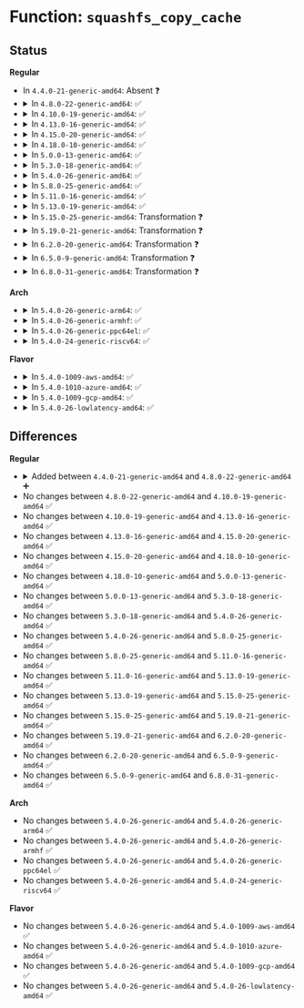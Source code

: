 # Function: <code>squashfs_copy_cache</code>

## Status
<b>Regular</b>
<ul>
<li>
In <code>4.4.0-21-generic-amd64</code>: Absent ❓
</li>
<li>
<details>
<summary>In <code>4.8.0-22-generic-amd64</code>: ✅</summary>

```c
void squashfs_copy_cache(struct page * page, struct squashfs_cache_entry * buffer, int bytes, int offset)
```

```json
{
  "name": "squashfs_copy_cache",
  "collision_type": "Unique Global",
  "inline_type": "No",
  "funcs": [
    {
      "addr": 18446744071582131056,
      "name": "squashfs_copy_cache",
      "external": true,
      "loc": "fs/squashfs/file.c:374",
      "file": "fs/squashfs/file.c",
      "inline": "seen, unknown",
      "caller_inline": [],
      "caller_func": [
        "fs/squashfs/file.c:squashfs_readpage",
        "fs/squashfs/file.c:squashfs_readpage"
      ]
    }
  ],
  "symbols": [
    {
      "addr": 18446744071582131056,
      "name": "squashfs_copy_cache",
      "section": ".text",
      "bind": "STB_GLOBAL",
      "size": 704
    }
  ]
}
```
</details>
</li>
<li>
<details>
<summary>In <code>4.10.0-19-generic-amd64</code>: ✅</summary>

```c
void squashfs_copy_cache(struct page * page, struct squashfs_cache_entry * buffer, int bytes, int offset)
```

```json
{
  "name": "squashfs_copy_cache",
  "collision_type": "Unique Global",
  "inline_type": "No",
  "funcs": [
    {
      "addr": 18446744071582220800,
      "name": "squashfs_copy_cache",
      "external": true,
      "loc": "fs/squashfs/file.c:374",
      "file": "fs/squashfs/file.c",
      "inline": "seen, unknown",
      "caller_inline": [],
      "caller_func": [
        "fs/squashfs/file.c:squashfs_readpage",
        "fs/squashfs/file.c:squashfs_readpage"
      ]
    }
  ],
  "symbols": [
    {
      "addr": 18446744071582220800,
      "name": "squashfs_copy_cache",
      "section": ".text",
      "bind": "STB_GLOBAL",
      "size": 694
    }
  ]
}
```
</details>
</li>
<li>
<details>
<summary>In <code>4.13.0-16-generic-amd64</code>: ✅</summary>

```c
void squashfs_copy_cache(struct page * page, struct squashfs_cache_entry * buffer, int bytes, int offset)
```

```json
{
  "name": "squashfs_copy_cache",
  "collision_type": "Unique Global",
  "inline_type": "No",
  "funcs": [
    {
      "addr": 18446744071582306064,
      "name": "squashfs_copy_cache",
      "external": true,
      "loc": "fs/squashfs/file.c:374",
      "file": "fs/squashfs/file.c",
      "inline": "seen, unknown",
      "caller_inline": [],
      "caller_func": [
        "fs/squashfs/file.c:squashfs_readpage",
        "fs/squashfs/file.c:squashfs_readpage"
      ]
    }
  ],
  "symbols": [
    {
      "addr": 18446744071582306064,
      "name": "squashfs_copy_cache",
      "section": ".text",
      "bind": "STB_GLOBAL",
      "size": 587
    }
  ]
}
```
</details>
</li>
<li>
<details>
<summary>In <code>4.15.0-20-generic-amd64</code>: ✅</summary>

```c
void squashfs_copy_cache(struct page * page, struct squashfs_cache_entry * buffer, int bytes, int offset)
```

```json
{
  "name": "squashfs_copy_cache",
  "collision_type": "Unique Global",
  "inline_type": "No",
  "funcs": [
    {
      "addr": 18446744071582455184,
      "name": "squashfs_copy_cache",
      "external": true,
      "loc": "fs/squashfs/file.c:374",
      "file": "fs/squashfs/file.c",
      "inline": "seen, unknown",
      "caller_inline": [],
      "caller_func": [
        "fs/squashfs/file.c:squashfs_readpage",
        "fs/squashfs/file.c:squashfs_readpage"
      ]
    }
  ],
  "symbols": [
    {
      "addr": 18446744071582455184,
      "name": "squashfs_copy_cache",
      "section": ".text",
      "bind": "STB_GLOBAL",
      "size": 638
    }
  ]
}
```
</details>
</li>
<li>
<details>
<summary>In <code>4.18.0-10-generic-amd64</code>: ✅</summary>

```c
void squashfs_copy_cache(struct page * page, struct squashfs_cache_entry * buffer, int bytes, int offset)
```

```json
{
  "name": "squashfs_copy_cache",
  "collision_type": "Unique Global",
  "inline_type": "No",
  "funcs": [
    {
      "addr": 18446744071582645984,
      "name": "squashfs_copy_cache",
      "external": true,
      "loc": "fs/squashfs/file.c:395",
      "file": "fs/squashfs/file.c",
      "inline": "seen, unknown",
      "caller_inline": [],
      "caller_func": [
        "fs/squashfs/file.c:squashfs_readpage",
        "fs/squashfs/file.c:squashfs_readpage"
      ]
    }
  ],
  "symbols": [
    {
      "addr": 18446744071582645984,
      "name": "squashfs_copy_cache",
      "section": ".text",
      "bind": "STB_GLOBAL",
      "size": 451
    }
  ]
}
```
</details>
</li>
<li>
<details>
<summary>In <code>5.0.0-13-generic-amd64</code>: ✅</summary>

```c
void squashfs_copy_cache(struct page * page, struct squashfs_cache_entry * buffer, int bytes, int offset)
```

```json
{
  "name": "squashfs_copy_cache",
  "collision_type": "Unique Global",
  "inline_type": "No",
  "funcs": [
    {
      "addr": 18446744071582747760,
      "name": "squashfs_copy_cache",
      "external": true,
      "loc": "fs/squashfs/file.c:395",
      "file": "fs/squashfs/file.c",
      "inline": "seen, unknown",
      "caller_inline": [],
      "caller_func": [
        "fs/squashfs/file.c:squashfs_readpage",
        "fs/squashfs/file.c:squashfs_readpage"
      ]
    }
  ],
  "symbols": [
    {
      "addr": 18446744071582747760,
      "name": "squashfs_copy_cache",
      "section": ".text",
      "bind": "STB_GLOBAL",
      "size": 448
    }
  ]
}
```
</details>
</li>
<li>
<details>
<summary>In <code>5.3.0-18-generic-amd64</code>: ✅</summary>

```c
void squashfs_copy_cache(struct page * page, struct squashfs_cache_entry * buffer, int bytes, int offset)
```

```json
{
  "name": "squashfs_copy_cache",
  "collision_type": "Unique Global",
  "inline_type": "No",
  "funcs": [
    {
      "addr": 18446744071582923408,
      "name": "squashfs_copy_cache",
      "external": true,
      "loc": "fs/squashfs/file.c:382",
      "file": "fs/squashfs/file.c",
      "inline": "seen, unknown",
      "caller_inline": [],
      "caller_func": [
        "fs/squashfs/file.c:squashfs_readpage",
        "fs/squashfs/file.c:squashfs_readpage"
      ]
    }
  ],
  "symbols": [
    {
      "addr": 18446744071582923408,
      "name": "squashfs_copy_cache",
      "section": ".text",
      "bind": "STB_GLOBAL",
      "size": 451
    }
  ]
}
```
</details>
</li>
<li>
<details>
<summary>In <code>5.4.0-26-generic-amd64</code>: ✅</summary>

```c
void squashfs_copy_cache(struct page * page, struct squashfs_cache_entry * buffer, int bytes, int offset)
```

```json
{
  "name": "squashfs_copy_cache",
  "collision_type": "Unique Global",
  "inline_type": "No",
  "funcs": [
    {
      "addr": 18446744071583029952,
      "name": "squashfs_copy_cache",
      "external": true,
      "loc": "fs/squashfs/file.c:382",
      "file": "fs/squashfs/file.c",
      "inline": "seen, unknown",
      "caller_inline": [],
      "caller_func": [
        "fs/squashfs/file.c:squashfs_readpage",
        "fs/squashfs/file.c:squashfs_readpage"
      ]
    }
  ],
  "symbols": [
    {
      "addr": 18446744071583029952,
      "name": "squashfs_copy_cache",
      "section": ".text",
      "bind": "STB_GLOBAL",
      "size": 451
    }
  ]
}
```
</details>
</li>
<li>
<details>
<summary>In <code>5.8.0-25-generic-amd64</code>: ✅</summary>

```c
void squashfs_copy_cache(struct page * page, struct squashfs_cache_entry * buffer, int bytes, int offset)
```

```json
{
  "name": "squashfs_copy_cache",
  "collision_type": "Unique Global",
  "inline_type": "No",
  "funcs": [
    {
      "addr": 18446744071583347984,
      "name": "squashfs_copy_cache",
      "external": true,
      "loc": "fs/squashfs/file.c:382",
      "file": "fs/squashfs/file.c",
      "inline": "seen, unknown",
      "caller_inline": [],
      "caller_func": [
        "fs/squashfs/file.c:squashfs_readpage",
        "fs/squashfs/file.c:squashfs_readpage"
      ]
    }
  ],
  "symbols": [
    {
      "addr": 18446744071583347984,
      "name": "squashfs_copy_cache",
      "section": ".text",
      "bind": "STB_GLOBAL",
      "size": 475
    }
  ]
}
```
</details>
</li>
<li>
<details>
<summary>In <code>5.11.0-16-generic-amd64</code>: ✅</summary>

```c
void squashfs_copy_cache(struct page * page, struct squashfs_cache_entry * buffer, int bytes, int offset)
```

```json
{
  "name": "squashfs_copy_cache",
  "collision_type": "Unique Global",
  "inline_type": "No",
  "funcs": [
    {
      "addr": 18446744071583464432,
      "name": "squashfs_copy_cache",
      "external": true,
      "loc": "fs/squashfs/file.c:382",
      "file": "fs/squashfs/file.c",
      "inline": "seen, unknown",
      "caller_inline": [],
      "caller_func": [
        "fs/squashfs/file.c:squashfs_readpage",
        "fs/squashfs/file.c:squashfs_readpage"
      ]
    }
  ],
  "symbols": [
    {
      "addr": 18446744071583464432,
      "name": "squashfs_copy_cache",
      "section": ".text",
      "bind": "STB_GLOBAL",
      "size": 472
    }
  ]
}
```
</details>
</li>
<li>
<details>
<summary>In <code>5.13.0-19-generic-amd64</code>: ✅</summary>

```c
void squashfs_copy_cache(struct page * page, struct squashfs_cache_entry * buffer, int bytes, int offset)
```

```json
{
  "name": "squashfs_copy_cache",
  "collision_type": "Unique Global",
  "inline_type": "No",
  "funcs": [
    {
      "addr": 18446744071583486464,
      "name": "squashfs_copy_cache",
      "external": true,
      "loc": "fs/squashfs/file.c:382",
      "file": "fs/squashfs/file.c",
      "inline": "seen, unknown",
      "caller_inline": [],
      "caller_func": [
        "fs/squashfs/file.c:squashfs_readpage",
        "fs/squashfs/file.c:squashfs_readpage"
      ]
    }
  ],
  "symbols": [
    {
      "addr": 18446744071583486464,
      "name": "squashfs_copy_cache",
      "section": ".text",
      "bind": "STB_GLOBAL",
      "size": 455
    }
  ]
}
```
</details>
</li>
<li>
<details>
<summary>In <code>5.15.0-25-generic-amd64</code>: Transformation ❓</summary>

```c
void squashfs_copy_cache(struct page * page, struct squashfs_cache_entry * buffer, int bytes, int offset)
```

```json
{
  "name": "squashfs_copy_cache",
  "collision_type": "Unique Global",
  "inline_type": "No",
  "funcs": [
    {
      "addr": 0,
      "name": "squashfs_copy_cache",
      "external": true,
      "loc": "fs/squashfs/file.c:382",
      "file": "fs/squashfs/file.c",
      "inline": "seen, unknown",
      "caller_inline": [],
      "caller_func": [
        "fs/squashfs/file.c:squashfs_readpage",
        "fs/squashfs/file.c:squashfs_readpage"
      ]
    }
  ],
  "symbols": [
    {
      "addr": 18446744071592275956,
      "name": "squashfs_copy_cache.cold",
      "section": ".text",
      "bind": "STB_LOCAL",
      "size": 38
    },
    {
      "addr": 18446744071583840896,
      "name": "squashfs_copy_cache",
      "section": ".text",
      "bind": "STB_GLOBAL",
      "size": 459
    }
  ]
}
```
</details>
</li>
<li>
<details>
<summary>In <code>5.19.0-21-generic-amd64</code>: Transformation ❓</summary>

```c
void squashfs_copy_cache(struct page * page, struct squashfs_cache_entry * buffer, int bytes, int offset)
```

```json
{
  "name": "squashfs_copy_cache",
  "collision_type": "Unique Global",
  "inline_type": "No",
  "funcs": [
    {
      "addr": 0,
      "name": "squashfs_copy_cache",
      "external": true,
      "loc": "fs/squashfs/file.c:382",
      "file": "fs/squashfs/file.c",
      "inline": "seen, unknown",
      "caller_inline": [],
      "caller_func": [
        "fs/squashfs/file.c:squashfs_read_folio",
        "fs/squashfs/file.c:squashfs_read_folio"
      ]
    }
  ],
  "symbols": [
    {
      "addr": 18446744071594057812,
      "name": "squashfs_copy_cache.cold",
      "section": ".text",
      "bind": "STB_LOCAL",
      "size": 31
    },
    {
      "addr": 18446744071584409296,
      "name": "squashfs_copy_cache",
      "section": ".text",
      "bind": "STB_GLOBAL",
      "size": 551
    }
  ]
}
```
</details>
</li>
<li>
<details>
<summary>In <code>6.2.0-20-generic-amd64</code>: Transformation ❓</summary>

```c
void squashfs_copy_cache(struct page * page, struct squashfs_cache_entry * buffer, int bytes, int offset)
```

```json
{
  "name": "squashfs_copy_cache",
  "collision_type": "Unique Global",
  "inline_type": "No",
  "funcs": [
    {
      "addr": 0,
      "name": "squashfs_copy_cache",
      "external": true,
      "loc": "fs/squashfs/file.c:383",
      "file": "fs/squashfs/file.c",
      "inline": "seen, unknown",
      "caller_inline": [],
      "caller_func": [
        "fs/squashfs/file.c:squashfs_read_folio",
        "fs/squashfs/file.c:squashfs_read_folio"
      ]
    }
  ],
  "symbols": [
    {
      "addr": 18446744071596086886,
      "name": "squashfs_copy_cache.cold",
      "section": ".text",
      "bind": "STB_LOCAL",
      "size": 31
    },
    {
      "addr": 18446744071585067408,
      "name": "squashfs_copy_cache",
      "section": ".text",
      "bind": "STB_GLOBAL",
      "size": 551
    }
  ]
}
```
</details>
</li>
<li>
<details>
<summary>In <code>6.5.0-9-generic-amd64</code>: Transformation ❓</summary>

```c
void squashfs_copy_cache(struct page * page, struct squashfs_cache_entry * buffer, int bytes, int offset)
```

```json
{
  "name": "squashfs_copy_cache",
  "collision_type": "Unique Global",
  "inline_type": "No",
  "funcs": [
    {
      "addr": 0,
      "name": "squashfs_copy_cache",
      "external": true,
      "loc": "fs/squashfs/file.c:383",
      "file": "fs/squashfs/file.c",
      "inline": "seen, unknown",
      "caller_inline": [],
      "caller_func": [
        "fs/squashfs/file.c:squashfs_read_folio",
        "fs/squashfs/file.c:squashfs_read_folio"
      ]
    }
  ],
  "symbols": [
    {
      "addr": 18446744071596610309,
      "name": "squashfs_copy_cache.cold",
      "section": ".text",
      "bind": "STB_LOCAL",
      "size": 25
    },
    {
      "addr": 18446744071585296752,
      "name": "squashfs_copy_cache",
      "section": ".text",
      "bind": "STB_GLOBAL",
      "size": 551
    }
  ]
}
```
</details>
</li>
<li>
<details>
<summary>In <code>6.8.0-31-generic-amd64</code>: Transformation ❓</summary>

```c
void squashfs_copy_cache(struct page * page, struct squashfs_cache_entry * buffer, int bytes, int offset)
```

```json
{
  "name": "squashfs_copy_cache",
  "collision_type": "Unique Global",
  "inline_type": "No",
  "funcs": [
    {
      "addr": 0,
      "name": "squashfs_copy_cache",
      "external": true,
      "loc": "fs/squashfs/file.c:383",
      "file": "fs/squashfs/file.c",
      "inline": "seen, unknown",
      "caller_inline": [],
      "caller_func": [
        "fs/squashfs/file.c:squashfs_read_folio",
        "fs/squashfs/file.c:squashfs_read_folio"
      ]
    }
  ],
  "symbols": [
    {
      "addr": 18446744071597516199,
      "name": "squashfs_copy_cache.cold",
      "section": ".text",
      "bind": "STB_LOCAL",
      "size": 25
    },
    {
      "addr": 18446744071585530576,
      "name": "squashfs_copy_cache",
      "section": ".text",
      "bind": "STB_GLOBAL",
      "size": 545
    }
  ]
}
```
</details>
</li>
</ul>
<b>Arch</b>
<ul>
<li>
<details>
<summary>In <code>5.4.0-26-generic-arm64</code>: ✅</summary>

```c
void squashfs_copy_cache(struct page * page, struct squashfs_cache_entry * buffer, int bytes, int offset)
```

```json
{
  "name": "squashfs_copy_cache",
  "collision_type": "Unique Global",
  "inline_type": "No",
  "funcs": [
    {
      "addr": 18446603336494726032,
      "name": "squashfs_copy_cache",
      "external": true,
      "loc": "fs/squashfs/file.c:382",
      "file": "fs/squashfs/file.c",
      "inline": "seen, unknown",
      "caller_inline": [],
      "caller_func": [
        "fs/squashfs/file.c:squashfs_readpage",
        "fs/squashfs/file.c:squashfs_readpage"
      ]
    }
  ],
  "symbols": [
    {
      "addr": 18446603336494726032,
      "name": "squashfs_copy_cache",
      "section": ".text",
      "bind": "STB_GLOBAL",
      "size": 440
    }
  ]
}
```
</details>
</li>
<li>
<details>
<summary>In <code>5.4.0-26-generic-armhf</code>: ✅</summary>

```c
void squashfs_copy_cache(struct page * page, struct squashfs_cache_entry * buffer, int bytes, int offset)
```

```json
{
  "name": "squashfs_copy_cache",
  "collision_type": "Unique Global",
  "inline_type": "No",
  "funcs": [
    {
      "addr": 3228160756,
      "name": "squashfs_copy_cache",
      "external": true,
      "loc": "fs/squashfs/file.c:382",
      "file": "fs/squashfs/file.c",
      "inline": "seen, unknown",
      "caller_inline": [],
      "caller_func": [
        "fs/squashfs/file.c:squashfs_readpage",
        "fs/squashfs/file.c:squashfs_readpage"
      ]
    }
  ],
  "symbols": [
    {
      "addr": 3228160756,
      "name": "squashfs_copy_cache",
      "section": ".text",
      "bind": "STB_GLOBAL",
      "size": 460
    }
  ]
}
```
</details>
</li>
<li>
<details>
<summary>In <code>5.4.0-26-generic-ppc64el</code>: ✅</summary>

```c
void squashfs_copy_cache(struct page * page, struct squashfs_cache_entry * buffer, int bytes, int offset)
```

```json
{
  "name": "squashfs_copy_cache",
  "collision_type": "Unique Global",
  "inline_type": "No",
  "funcs": [
    {
      "addr": 13835058055288548576,
      "name": "squashfs_copy_cache",
      "external": true,
      "loc": "fs/squashfs/file.c:382",
      "file": "fs/squashfs/file.c",
      "inline": "seen, unknown",
      "caller_inline": [],
      "caller_func": [
        "fs/squashfs/file.c:squashfs_readpage",
        "fs/squashfs/file.c:squashfs_readpage"
      ]
    }
  ],
  "symbols": [
    {
      "addr": 13835058055288548576,
      "name": "squashfs_copy_cache",
      "section": ".text",
      "bind": "STB_GLOBAL",
      "size": 744
    }
  ]
}
```
</details>
</li>
<li>
<details>
<summary>In <code>5.4.0-24-generic-riscv64</code>: ✅</summary>

```c
void squashfs_copy_cache(struct page * page, struct squashfs_cache_entry * buffer, int bytes, int offset)
```

```json
{
  "name": "squashfs_copy_cache",
  "collision_type": "Unique Global",
  "inline_type": "No",
  "funcs": [
    {
      "addr": 18446743936274073664,
      "name": "squashfs_copy_cache",
      "external": true,
      "loc": "fs/squashfs/file.c:382",
      "file": "fs/squashfs/file.c",
      "inline": "seen, unknown",
      "caller_inline": [],
      "caller_func": [
        "fs/squashfs/file.c:squashfs_readpage",
        "fs/squashfs/file.c:squashfs_readpage"
      ]
    }
  ],
  "symbols": [
    {
      "addr": 18446743936274073664,
      "name": "squashfs_copy_cache",
      "section": ".text",
      "bind": "STB_GLOBAL",
      "size": 408
    }
  ]
}
```
</details>
</li>
</ul>
<b>Flavor</b>
<ul>
<li>
<details>
<summary>In <code>5.4.0-1009-aws-amd64</code>: ✅</summary>

```c
void squashfs_copy_cache(struct page * page, struct squashfs_cache_entry * buffer, int bytes, int offset)
```

```json
{
  "name": "squashfs_copy_cache",
  "collision_type": "Unique Global",
  "inline_type": "No",
  "funcs": [
    {
      "addr": 18446744071582998688,
      "name": "squashfs_copy_cache",
      "external": true,
      "loc": "fs/squashfs/file.c:382",
      "file": "fs/squashfs/file.c",
      "inline": "seen, unknown",
      "caller_inline": [],
      "caller_func": [
        "fs/squashfs/file.c:squashfs_readpage",
        "fs/squashfs/file.c:squashfs_readpage"
      ]
    }
  ],
  "symbols": [
    {
      "addr": 18446744071582998688,
      "name": "squashfs_copy_cache",
      "section": ".text",
      "bind": "STB_GLOBAL",
      "size": 451
    }
  ]
}
```
</details>
</li>
<li>
<details>
<summary>In <code>5.4.0-1010-azure-amd64</code>: ✅</summary>

```c
void squashfs_copy_cache(struct page * page, struct squashfs_cache_entry * buffer, int bytes, int offset)
```

```json
{
  "name": "squashfs_copy_cache",
  "collision_type": "Unique Global",
  "inline_type": "No",
  "funcs": [
    {
      "addr": 18446744071582935840,
      "name": "squashfs_copy_cache",
      "external": true,
      "loc": "fs/squashfs/file.c:382",
      "file": "fs/squashfs/file.c",
      "inline": "seen, unknown",
      "caller_inline": [],
      "caller_func": [
        "fs/squashfs/file.c:squashfs_readpage",
        "fs/squashfs/file.c:squashfs_readpage"
      ]
    }
  ],
  "symbols": [
    {
      "addr": 18446744071582935840,
      "name": "squashfs_copy_cache",
      "section": ".text",
      "bind": "STB_GLOBAL",
      "size": 451
    }
  ]
}
```
</details>
</li>
<li>
<details>
<summary>In <code>5.4.0-1009-gcp-amd64</code>: ✅</summary>

```c
void squashfs_copy_cache(struct page * page, struct squashfs_cache_entry * buffer, int bytes, int offset)
```

```json
{
  "name": "squashfs_copy_cache",
  "collision_type": "Unique Global",
  "inline_type": "No",
  "funcs": [
    {
      "addr": 18446744071582987296,
      "name": "squashfs_copy_cache",
      "external": true,
      "loc": "fs/squashfs/file.c:382",
      "file": "fs/squashfs/file.c",
      "inline": "seen, unknown",
      "caller_inline": [],
      "caller_func": [
        "fs/squashfs/file.c:squashfs_readpage",
        "fs/squashfs/file.c:squashfs_readpage"
      ]
    }
  ],
  "symbols": [
    {
      "addr": 18446744071582987296,
      "name": "squashfs_copy_cache",
      "section": ".text",
      "bind": "STB_GLOBAL",
      "size": 451
    }
  ]
}
```
</details>
</li>
<li>
<details>
<summary>In <code>5.4.0-26-lowlatency-amd64</code>: ✅</summary>

```c
void squashfs_copy_cache(struct page * page, struct squashfs_cache_entry * buffer, int bytes, int offset)
```

```json
{
  "name": "squashfs_copy_cache",
  "collision_type": "Unique Global",
  "inline_type": "No",
  "funcs": [
    {
      "addr": 18446744071583076400,
      "name": "squashfs_copy_cache",
      "external": true,
      "loc": "fs/squashfs/file.c:382",
      "file": "fs/squashfs/file.c",
      "inline": "seen, unknown",
      "caller_inline": [],
      "caller_func": [
        "fs/squashfs/file.c:squashfs_readpage",
        "fs/squashfs/file.c:squashfs_readpage"
      ]
    }
  ],
  "symbols": [
    {
      "addr": 18446744071583076400,
      "name": "squashfs_copy_cache",
      "section": ".text",
      "bind": "STB_GLOBAL",
      "size": 451
    }
  ]
}
```
</details>
</li>
</ul>

## Differences
<b>Regular</b>
<ul>
<li>
<details>
<summary>Added between <code>4.4.0-21-generic-amd64</code> and <code>4.8.0-22-generic-amd64</code> ➕</summary>

```c
void squashfs_copy_cache(struct page * page, struct squashfs_cache_entry * buffer, int bytes, int offset)
```
</details>
</li>
<li>
No changes between <code>4.8.0-22-generic-amd64</code> and <code>4.10.0-19-generic-amd64</code> ✅
</li>
<li>
No changes between <code>4.10.0-19-generic-amd64</code> and <code>4.13.0-16-generic-amd64</code> ✅
</li>
<li>
No changes between <code>4.13.0-16-generic-amd64</code> and <code>4.15.0-20-generic-amd64</code> ✅
</li>
<li>
No changes between <code>4.15.0-20-generic-amd64</code> and <code>4.18.0-10-generic-amd64</code> ✅
</li>
<li>
No changes between <code>4.18.0-10-generic-amd64</code> and <code>5.0.0-13-generic-amd64</code> ✅
</li>
<li>
No changes between <code>5.0.0-13-generic-amd64</code> and <code>5.3.0-18-generic-amd64</code> ✅
</li>
<li>
No changes between <code>5.3.0-18-generic-amd64</code> and <code>5.4.0-26-generic-amd64</code> ✅
</li>
<li>
No changes between <code>5.4.0-26-generic-amd64</code> and <code>5.8.0-25-generic-amd64</code> ✅
</li>
<li>
No changes between <code>5.8.0-25-generic-amd64</code> and <code>5.11.0-16-generic-amd64</code> ✅
</li>
<li>
No changes between <code>5.11.0-16-generic-amd64</code> and <code>5.13.0-19-generic-amd64</code> ✅
</li>
<li>
No changes between <code>5.13.0-19-generic-amd64</code> and <code>5.15.0-25-generic-amd64</code> ✅
</li>
<li>
No changes between <code>5.15.0-25-generic-amd64</code> and <code>5.19.0-21-generic-amd64</code> ✅
</li>
<li>
No changes between <code>5.19.0-21-generic-amd64</code> and <code>6.2.0-20-generic-amd64</code> ✅
</li>
<li>
No changes between <code>6.2.0-20-generic-amd64</code> and <code>6.5.0-9-generic-amd64</code> ✅
</li>
<li>
No changes between <code>6.5.0-9-generic-amd64</code> and <code>6.8.0-31-generic-amd64</code> ✅
</li>
</ul>
<b>Arch</b>
<ul>
<li>
No changes between <code>5.4.0-26-generic-amd64</code> and <code>5.4.0-26-generic-arm64</code> ✅
</li>
<li>
No changes between <code>5.4.0-26-generic-amd64</code> and <code>5.4.0-26-generic-armhf</code> ✅
</li>
<li>
No changes between <code>5.4.0-26-generic-amd64</code> and <code>5.4.0-26-generic-ppc64el</code> ✅
</li>
<li>
No changes between <code>5.4.0-26-generic-amd64</code> and <code>5.4.0-24-generic-riscv64</code> ✅
</li>
</ul>
<b>Flavor</b>
<ul>
<li>
No changes between <code>5.4.0-26-generic-amd64</code> and <code>5.4.0-1009-aws-amd64</code> ✅
</li>
<li>
No changes between <code>5.4.0-26-generic-amd64</code> and <code>5.4.0-1010-azure-amd64</code> ✅
</li>
<li>
No changes between <code>5.4.0-26-generic-amd64</code> and <code>5.4.0-1009-gcp-amd64</code> ✅
</li>
<li>
No changes between <code>5.4.0-26-generic-amd64</code> and <code>5.4.0-26-lowlatency-amd64</code> ✅
</li>
</ul>
